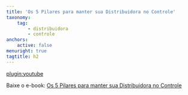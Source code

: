```yaml
---
title: 'Os 5 Pilares para manter sua Distribuidora no Controle'
taxonomy:
    tag:
        - distribuidora
        - controle
anchors:
    active: false
menuright: true
tagtitle: h2
---
```


[plugin:youtube](https://www.youtube.com/watch?v=KrKZtKz7S2w)

Baixe o e-book: 
[Os 5 Pilares para manter sua Distribuidora no Controle](e-Book-os-5-pilares-para-manter-sua-distribuidora-no-controle.pdf)